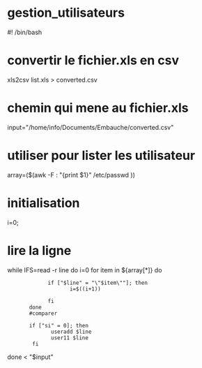 # gestion_utilisateurs
#! /bin/bash
# convertir  le fichier.xls en csv
xls2csv list.xls > converted.csv 
# chemin qui mene au fichier.xls
input="/home/info/Documents/Embauche/converted.csv"

# utiliser pour lister les utilisateur

array=($(awk -F : "{print $1}" /etc/passwd ))


# initialisation
i=0;

# lire la ligne

while IFS=read -r line
do
         i=0
         for item in ${array[*]}
         do

                 if ["$line" = "\"$item\""]; then
                        i=$((i+1))

                 fi
           done
           #comparer

           if ["si" = 0]; then
                  useradd $line
                  user11 $line
            fi
done < "$input"

